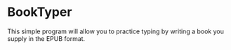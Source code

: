 # BookTyper
This simple program will allow you to practice typing by writing a book you supply in the EPUB format.
